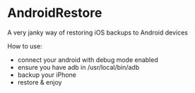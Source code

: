 # AndroidRestore
 A very janky way of restoring iOS backups to Android devices

How to use:
- connect your android with debug mode enabled
- ensure you have adb in /usr/local/bin/adb
- backup your iPhone
- restore & enjoy